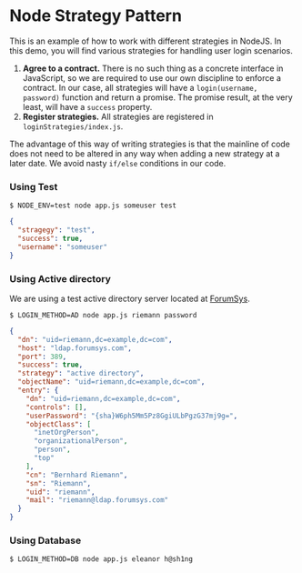 # Node Strategy Pattern

This is an example of how to work with different strategies in NodeJS. In this demo, you will find various strategies for handling user login scenarios.

1. **Agree to a contract.** There is no such thing as a concrete interface in JavaScript, so we are required to use our own discipline to enforce a contract. In our case, all strategies will have a `login(username, password)` function and return a promise. The promise result, at the very least, will have a `success` property.
2. **Register strategies.** All strategies are registered in `loginStrategies/index.js`.

The advantage of this way of writing strategies is that the mainline of code does not need to be altered in any way when adding a new strategy at a later date. We avoid nasty `if/else` conditions in our code.

### Using Test

```
$ NODE_ENV=test node app.js someuser test
```

```json
{
  "stragegy": "test",
  "success": true,
  "username": "someuser"
}
```

### Using Active directory

We are using a test active directory server located at [ForumSys](http://www.forumsys.com/en/tutorials/integration-how-to/ldap/online-ldap-test-server/).

```
$ LOGIN_METHOD=AD node app.js riemann password
```

```json
{
  "dn": "uid=riemann,dc=example,dc=com",
  "host": "ldap.forumsys.com",
  "port": 389,
  "success": true,
  "strategy": "active directory",
  "objectName": "uid=riemann,dc=example,dc=com",
  "entry": {
    "dn": "uid=riemann,dc=example,dc=com",
    "controls": [],
    "userPassword": "{sha}W6ph5Mm5Pz8GgiULbPgzG37mj9g=",
    "objectClass": [
      "inetOrgPerson",
      "organizationalPerson",
      "person",
      "top"
    ],
    "cn": "Bernhard Riemann",
    "sn": "Riemann",
    "uid": "riemann",
    "mail": "riemann@ldap.forumsys.com"
  }
}
```

### Using Database

```
$ LOGIN_METHOD=DB node app.js eleanor h@sh1ng
```
